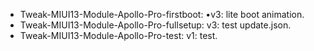 * Tweak-MIUI13-Module-Apollo-Pro-firstboot:
•v3: lite boot animation.
* Tweak-MIUI13-Module-Apollo-Pro-fullsetup:
v3: test update.json.
* Tweak-MIUI13-Module-Apollo-Pro-test:
v1: test.